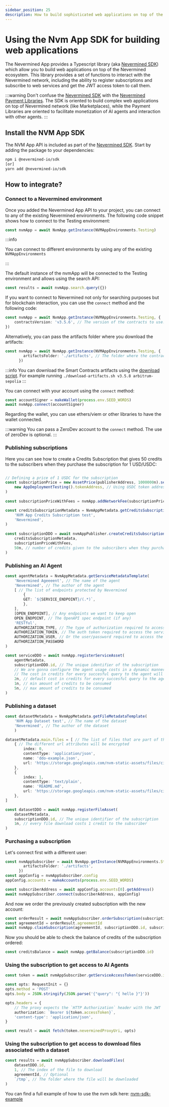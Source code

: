 ```yaml
---
sidebar_position: 25
description: How to build sophisticated web applications on top of the Nevermined network with the Nevermined SDK
---
```


# Using the Nvm App SDK for building web applications

The Nevermined App provides a Typescript library (aka [Nevermined SDK](https://github.com/nevermined-io/sdk-js)) which allow you to build web applications on top of the Nevermined ecosystem. This library provides a set of functions to interact with the Nevermined network, including the ability to register subscriptions and subscribe to web services and get the JWT access token to call them.

:::warning
Don't confuse the [Nevermined SDK](https://github.com/nevermined-io/sdk-js) with the [Nevermined Payment Libraries](../../libraries/). The SDK is oriented to build complex web applications on top of Nevermined network (like Marketplaces), while the Payment Libraries are oriented to facilitate monetization of AI agents and interaction with other agents.
:::

## Install the NVM App SDK

The NVM App API is included as part of the [Nevermined SDK](https://www.npmjs.com/package/@nevermined-io/sdk). Start by adding the package to your dependencies:

```bash
npm i @nevermined-io/sdk
[or]
yarn add @nevermined-io/sdk
```

## How to integrate?

### Connect to a Nevermined environment

Once you added the Nevermined App API to your project, you can connect to any of the existing Nevermined environments. The following code snippet shows how to connect to the Testing environment:

```typescript
const nvmApp = await NvmApp.getInstance(NVMAppEnvironments.Testing)
```

:::info

You can connect to different environments by using any of the existing `NVMAppEnvironments`

:::

The default instance of the nvmApp will be connected to the Testing environment and allows using the search API:

```typescript
const results = await nvmApp.search.query({})
```

If you want to connect to Nevermined not only for searching purposes but for blockchain interaction, you can use the `connect` method and the following code:

```typescript
const nvmApp = await NvmApp.getInstance(NVMAppEnvironments.Testing, {
    contractsVersion: 'v3.5.6', // The version of the contracts to use. If you don't pass will automatically fetch the latest version
})
```

Alternatively, you can pass the artifacts folder where you download the artifacts:


```typescript
const nvmApp = await NvmApp.getInstance(NVMAppEnvironments.Testing, {
        artifactsFolder: './artifacts', // The folder where the contracts artifacts are stored
      })
```

:::info
You can download the Smart Contracts artifacts using the [download script](https://github.com/nevermined-io/sdk-js/blob/main/scripts/download-artifacts.sh). For example running `./download-artifacts.sh v3.5.8 arbitrum-sepolia`
:::

You can connect with your account using the `connect` method:

```typescript
const accountSigner = makeWallet(process.env.SEED_WORDS)
await nvmApp.connect(accountSigner)
```

Regarding the wallet, you can use ethers/viem or other libraries to have the wallet connected.

:::warning
You can pass a ZeroDev account to the `connect` method. The use of zeroDev is optional.
:::

### Publishing subscriptions

Here you can see how to create a Credits Subscription that gives 50 credits to the subscribers when they purchase the subscription for 1 USD/USDC:

```typescript

// Defining a price of 1 USDC for the subscription
const subscriptionPrice = new AssetPrice(publisherAddress, 1000000n).setTokenAddress(
    new AppDeploymentTesting().tokenAddress, // Using USDC token address
)
    
const subscriptionPriceWithFees = nvmApp.addNetworkFee(subscriptionPrice)

const creditsSubscriptionMetadata = NvmAppMetadata.getCreditsSubscriptionMetadataTemplate(
    'NVM App Credits Subscription test',
    'Nevermined',
)
    
const subscriptionDDO = await nvmAppPublisher.createCreditsSubscription(
    creditsSubscriptionMetadata,
    subscriptionPriceWithFees,
    50n, // number of credits given to the subscribers when they purchase the subscription
)
```

### Publishing an AI Agent

```typescript
const agentMetadata = NvmAppMetadata.getServiceMetadataTemplate(
    'Nevermined Ageeeent', // The name of the agent
    'Nevermined', // The author of the agent
    [ // The list of endpoints protected by Nevermined
        {
        GET: `${SERVICE_ENDPOINT}/(.*)`,
        },
    ],
    [OPEN_ENDPOINT], // Any endpoints we want to keep open
    OPEN_ENDPOINT, // The OpenAPI spec endpoint (if any)
    'RESTful',
    AUTHORIZATION_TYPE, // The type of authorization required to access the service: 'none', 'basic' or 'oauth'
    AUTHORIZATION_TOKEN, // The auth token required to access the service (if any)
    AUTHORIZATION_USER, // Or the user/password required to access the service (if any)
    AUTHORIZATION_PASSWORD    
)

const serviceDDO = await nvmApp.registerServiceAsset(
    agentMetadata,
    subscriptionDDO.id, // The unique identifier of the subscription
    // We are gonna configure the agent usage costs in a dynamic manner:
    // The cost in credits for every succesful query to the agent will be between 1 and 5 credits being 2 credits the default cost
    2n, // default cost in credits for every succesful query to the agent
    1n, // min amount of credits to be consumed
    5n, // max amount of credits to be consumed
)
```

### Publishing a dataset

```typescript
const datasetMetadata = NvmAppMetadata.getFileMetadataTemplate(
    'NVM App Dataset test', // The name of the dataset
    'Nevermined', // The author of the dataset
    )

datasetMetadata.main.files = [ // The list of files that are part of the asset
    { // The different url attributes will be encrypted
        index: 0,
        contentType: 'application/json',
        name: 'ddo-example.json',
        url: 'https://storage.googleapis.com/nvm-static-assets/files/ci/ddo-example.json',
    },
    {
        index: 1,
        contentType: 'text/plain',
        name: 'README.md',
        url: 'https://storage.googleapis.com/nvm-static-assets/files/ci/README.md',
    },
]

const datasetDDO = await nvmApp.registerFileAsset(
    datasetMetadata,
    subscriptionDDO.id, // The unique identifier of the subscription
    1n, // every file download costs 1 credit to the subscriber
)

```

### Purchasing a subscription

Let's connect first with a different user:

```typescript
const nvmAppSubscriber = await NvmApp.getInstance(NVMAppEnvironments.Staging, {
        artifactsFolder: './artifacts',
      })
const appConfig = nvmAppSubscriber.config
appConfig.accounts = makeAccounts(process.env.SEED_WORDS)

const subscriberAddress = await appConfig.accounts[0].getAddress()
await nvmAppSubscriber.connect(subscriberAddress, appConfig)
```

And now we order the previously created subscription with the new account:

```typescript
const orderResult = await nvmAppSubscriber.orderSubscription(subscriptionDDO.id)
const agreementId = orderResult.agreementId
await nvmApp.claimSubscription(agreementId, subscriptionDDO.id, subscriptionDDO.credits)
```

Now you should be able to check the balance of credits of the subscription ordered:

```typescript
const creditsBalance = await nvmApp.getBalance(subscriptionDDO.id)
```

### Using the subscription to get access to AI Agents

```typescript
const token = await nvmAppSubscriber.getServiceAccessToken(serviceDDO.id)

const opts: RequestInit = {}
opts.method = 'POST'
opts.body = JSON.stringify(JSON.parse('{"query": "{ hello }"}'))

opts.headers = {
    // The proxy expects the `HTTP Authorization` header with the JWT
    authorization: `Bearer ${token.accessToken}`,
    'content-type': 'application/json',
}

const result = await fetch(token.neverminedProxyUri, opts)
```

### Using the subscription to get access to download files associated with a dataset

```typescript
const results = await nvmAppSubscriber.downloadFiles(
    datasetDDO.id,
    1, // The index of the file to download
    agreementId, // Optional
    `/tmp`, // The folder where the file will be downloaded
)

```

You can find a full example of how to use the nvm sdk here: [nvm-sdk-example](https://codesandbox.io/p/devbox/nvm-example-new-flcr8f)
